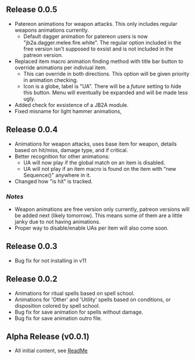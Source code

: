 ## Release 0.0.5
- Patereon animations for weapon attacks. This only includes regular weapons animations currently.
  - Default dagger animation for patereon users is now "jb2a.dagger.melee.fire.white". The regular option included in the free version isn't supposed to exsist and is not included in the patreon version.
- Replaced item macro animation finding method with title bar button to override animations per indiviual item.
  - This can override in both directions. This option will be given priority in animation checking.
  - Icon is a globe, label is "UA". There will be a *future* setting to hide this button. Menu will eventually be expanded and will be made less ugly.
- Added check for exsistence of a JB2A module.
- Fixed misname for light hammer animations,
  
## Release 0.0.4
- Animations for weapon attacks, uses base item for weapon, details based on hit/miss, damage type, and if critical.
- Better recognition for other animations: 
  - UA will now play if the global match on an item is disabled.
  - UA will not play if an item macro is found on the item with "new Sequence()" anywhere in it.
- Changed how "is hit" is tracked.
### *Notes*
- Weapon animations are free version only currently, patreon versions will be added next (likely tomorrow). This means some of them are a little janky due to not having animations.
- Proper way to disable/enable UAs per item will also come soon.
  
## Release 0.0.3
- Bug fix for not installing in v11

## Release 0.0.2
- Animations for ritual spells based on spell school.
- Animations for 'Other' and 'Utility' spells based on conditions, or disposition colored by spell school.
- Bug fix for save animation for spells without damage.
- Bug fix for save animation outro file.
  
## Alpha Release (v0.0.1)
- All initial content, see [ReadMe](README.md)